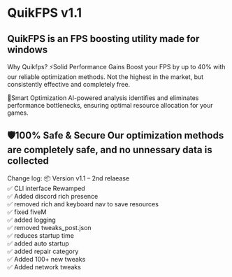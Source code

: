 # QuikFPS v1.1
QuikFPS is an FPS boosting utility made for windows
---
Why Quikfps?
⚡Solid Performance Gains
Boost your FPS by up to 40% with our reliable optimization methods. Not the highest in the market, but consistently effective and completely free.

🎯Smart Optimization
AI-powered analysis identifies and eliminates performance bottlenecks, ensuring optimal resource allocation for your games.

🛡️100% Safe & Secure
Our optimization methods are completely safe, and no unnessary data is collected
---
Change log:
📦 Version v1.1 – 2nd relaease <br>
✅ CLI interface Rewamped <br>
✅ Added discord rich presence <br>
✅ removed rich and keyboard nav to save resources <br>
✅ fixed fiveM <br>
✅ added logging <br>
✅ removed tweaks_post.json <br>
✅ reduces startup time <br>
✅ added auto startup <br>
✅ added repair category <br>
✅ Added 100+ new tweaks <br>
✅ Added network tweaks <br>
